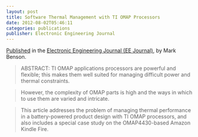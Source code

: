 ```yaml
---
layout: post
title: Software Thermal Management with TI OMAP Processors
date: 2012-08-02T05:46:11
categories: publications
publisher: Electronic Engineering Journal
---
```


[Published](http://www.eejournal.com/archives/articles/20120802-logicpd/) in the [Electronic Engineering Journal (EE Journal)](http://www.eejournal.com/), by Mark Benson.

> ABSTRACT: TI OMAP applications processors are powerful and flexible; this makes them well suited for managing difficult power and thermal constraints.

> However, the complexity of OMAP parts is high and the ways in which to use them are varied and intricate.  

> This article addresses the problem of managing thermal performance in a battery-powered product design with TI OMAP processors, and also includes a special case study on the OMAP4430-based Amazon Kindle Fire.

